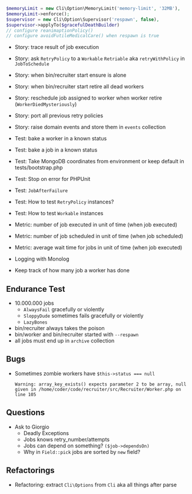 ```php
$memoryLimit = new Cli\Option\MemoryLimit('memory-limit', '32MB'),
$memoryLimit->enforce();
$supervisor = new Cli\Option\Supervisor('respawn', false),
$supervisor->applyTo($gracefulDeathBuilder)
// configure reanimaptionPolicy()
// configure avoidFutileMedicalCare() when respawn is true
```

* Story: trace result of job execution
* Story: ask `RetryPolicy` to a `Workable` `Retriable` aka `retryWithPolicy` in `JobToSchedule`
* Story: when bin/recruiter start ensure is alone
* Story: when bin/recruiter start retire all dead workers
* Story: reschedule job assigned to worker when worker retire (`WorkerDiedMysteriously`)
* Story: port all previous retry policies
* Story: raise domain events and store them in `events` collection

* Test: bake a worker in a known status
* Test: bake a job in a known status
* Test: Take MongoDB coordinates from environment or keep default in tests/bootstrap.php
* Test: Stop on error for PHPUnit
* Test: `JobAfterFailure`
* Test: How to test `RetryPolicy` instances?
* Test: How to test `Workable` instances

* Metric: number of job executed in unit of time (when job executed)
* Metric: number of job scheduled in unit of time (when job scheduled)
* Metric: average wait time for jobs in unit of time (when job executed)

* Logging with Monolog
* Keep track of how many job a worker has done

## Endurance Test
* 10.000.000 jobs
  * `AlwaysFail` gracefully or violently
  * `SloppyDude` sometimes fails gracefully or violently
  * `LazyBones`
* bin/recruiter always takes the poison
* bin/worker and bin/recruiter started with `--respawn`
* all jobs must end up in `archive` collection

## Bugs
* Sometimes zombie workers have `$this->status === null`
  ```
  Warning: array_key_exists() expects parameter 2 to be array, null given in /home/coder/code/recruiter/src/Recruiter/Worker.php on line 105
  ```

## Questions
* Ask to Giorgio
  * Deadly Exceptions
  * Jobs knows retry_number/attempts
  * Jobs can depend on something? `($job->dependsOn)`
  * Why in `Field::pick` jobs are sorted by `new` field?


## Refactorings
* Refactoring: extract `Cli\Options` from `Cli` aka all things after parse
